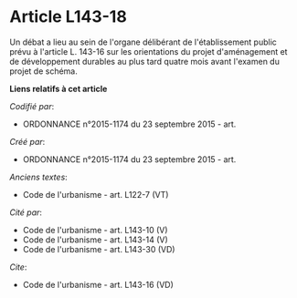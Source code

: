 # Article L143-18

Un débat a lieu au sein de l'organe délibérant de l'établissement public prévu à l'article L. 143-16 sur les orientations du
projet d'aménagement et de développement durables au plus tard quatre mois avant l'examen du projet de schéma.

**Liens relatifs à cet article**

_Codifié par_:

  - ORDONNANCE n°2015-1174 du 23 septembre 2015 - art.

_Créé par_:

  - ORDONNANCE n°2015-1174 du 23 septembre 2015 - art.

_Anciens textes_:

  - Code de l'urbanisme - art. L122-7 (VT)

_Cité par_:

  - Code de l'urbanisme - art. L143-10 (V)
  - Code de l'urbanisme - art. L143-14 (V)
  - Code de l'urbanisme - art. L143-30 (VD)

_Cite_:

  - Code de l'urbanisme - art. L143-16 (VD)
